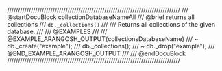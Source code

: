 ////////////////////////////////////////////////////////////////////////////////
/// @startDocuBlock collectionDatabaseNameAll
/// @brief returns all collections
/// `db._collections()`
///
/// Returns all collections of the given database.
///
/// @EXAMPLES
///
/// @EXAMPLE_ARANGOSH_OUTPUT{collectionsDatabaseName}
/// ~ db._create("example");
///   db._collections();
/// ~ db._drop("example");
/// @END_EXAMPLE_ARANGOSH_OUTPUT
///
/// @endDocuBlock
////////////////////////////////////////////////////////////////////////////////